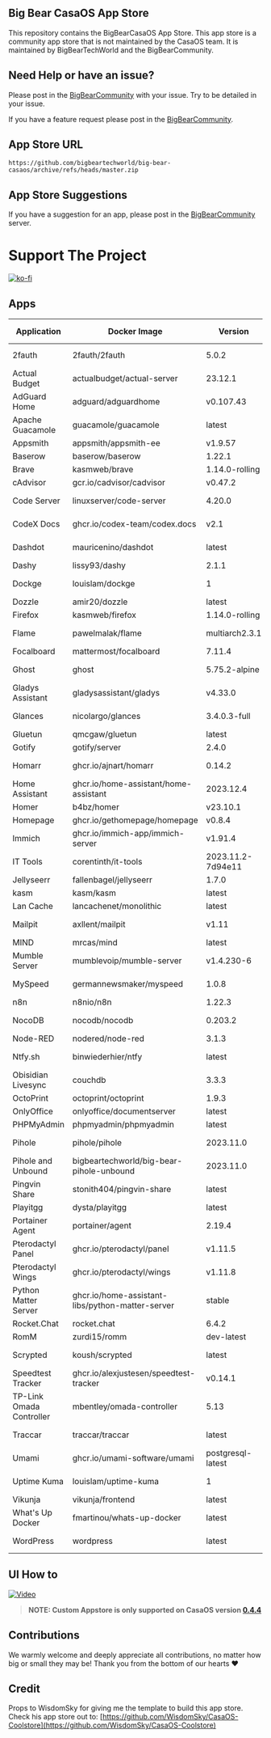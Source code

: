 ## Big Bear CasaOS App Store

This repository contains the BigBearCasaOS App Store. This app store is a community app store that is not maintained by the CasaOS team. It is maintained by BigBearTechWorld and the BigBearCommunity.

## Need Help or have an issue?

Please post in the [BigBearCommunity](https://community.bigbeartechworld.com/c/big-bear-casas/10) with your issue. Try to be detailed in your issue.

If you have a feature request please post in the [BigBearCommunity](https://community.bigbeartechworld.com/c/big-bear-casaos/bigbearcasaos-suggestions/40).

## App Store URL

```text
https://github.com/bigbeartechworld/big-bear-casaos/archive/refs/heads/master.zip
```

## App Store Suggestions

If you have a suggestion for an app, please post in the [BigBearCommunity](https://community.bigbeartechworld.com) server.

# Support The Project

[![ko-fi](https://ko-fi.com/img/githubbutton_sm.svg)](https://ko-fi.com/E1E5NDK3I)

## Apps

| Application              | Docker Image                                     | Version           | YouTube Video                                                                                                       | Docs                                                                                           |
| ------------------------ | ------------------------------------------------ | ----------------- | ------------------------------------------------------------------------------------------------------------------- | ---------------------------------------------------------------------------------------------- |
| 2fauth                   | 2fauth/2fauth                                    | 5.0.2             | [YouTube Video](https://youtu.be/yCnjxSryD_U)                                                                       |                                                                                                |
| Actual Budget            | actualbudget/actual-server                       | 23.12.1           |                                                                                                                     |                                                                                                |
| AdGuard Home             | adguard/adguardhome                              | v0.107.43         | [YouTube Video](https://youtu.be/6cu0kfP50Jg)                                                                       |                                                                                                |
| Apache Guacamole         | guacamole/guacamole                              | latest            | [YouTube Video](https://youtu.be/6cu0kfP50Jg)                                                                       |                                                                                                |
| Appsmith                 | appsmith/appsmith-ee                             | v1.9.57           |                                                                                                                     |                                                                                                |
| Baserow                  | baserow/baserow                                  | 1.22.1            |                                                                                                                     |                                                                                                |
| Brave                    | kasmweb/brave                                    | 1.14.0-rolling    |                                                                                                                     |                                                                                                |
| cAdvisor                 | gcr.io/cadvisor/cadvisor                         | v0.47.2           |                                                                                                                     |                                                                                                |
| Code Server              | linuxserver/code-server                          | 4.20.0            | [YouTube Video](https://youtu.be/aiYcwXDfgE8)                                                                       |                                                                                                |
| CodeX Docs               | ghcr.io/codex-team/codex.docs                    | v2.1              | [YouTube Video](https://youtu.be/dKm2VJwam24)                                                                       |                                                                                                |
| Dashdot                  | mauricenino/dashdot                              | latest            | [YouTube Video](https://youtu.be/if_fyuX_5fU)                                                                       |                                                                                                |
| Dashy                    | lissy93/dashy                                    | 2.1.1             |                                                                                                                     |                                                                                                |
| Dockge                   | louislam/dockge                                  | 1                 | [YouTube Video](https://youtu.be/8Z6psh-t5iU)                                                                       |                                                                                                |
| Dozzle                   | amir20/dozzle                                    | latest            |                                                                                                                     |
| Firefox                  | kasmweb/firefox                                  | 1.14.0-rolling    |                                                                                                                     |
| Flame                    | pawelmalak/flame                                 | multiarch2.3.1    | [YouTube Video](https://youtu.be/p_P_jKmJRz8)                                                                       |                                                                                                |
| Focalboard               | mattermost/focalboard                            | 7.11.4            |                                                                                                                     |                                                                                                |
| Ghost                    | ghost                                            | 5.75.2-alpine     | [YouTube Video](https://youtu.be/oJZK9vH4W4Y)                                                                       |                                                                                                |
| Gladys Assistant         | gladysassistant/gladys                           | v4.33.0           |                                                                                                                     |
| Glances                  | nicolargo/glances                                | 3.4.0.3-full      | [YouTube Video](https://youtu.be/nwsVJ0QB0sM)                                                                       |
| Gluetun                  | qmcgaw/gluetun                                   | latest            |                                                                                                                     | [Docs](https://community.bigbeartechworld.com/t/added-gluetun-to-big-bear-casaos/175)          |
| Gotify                   | gotify/server                                    | 2.4.0             |                                                                                                                     |
| Homarr                   | ghcr.io/ajnart/homarr                            | 0.14.2            | [YouTube Video](https://youtu.be/H4rzZNO47Uk)                                                                       |
| Home Assistant           | ghcr.io/home-assistant/home-assistant            | 2023.12.4         |                                                                                                                     |
| Homer                    | b4bz/homer                                       | v23.10.1          |                                                                                                                     |
| Homepage                 | ghcr.io/gethomepage/homepage                     | v0.8.4            |                                                                                                                     |
| Immich                   | ghcr.io/immich-app/immich-server                 | v1.91.4           |                                                                                                                     |
| IT Tools                 | corentinth/it-tools                              | 2023.11.2-7d94e11 | [YouTube Video](https://youtu.be/MlGypCrUJug)                                                                       | [Docs]                                                                                         |
| Jellyseerr               | fallenbagel/jellyseerr                           | 1.7.0             |                                                                                                                     |
| kasm                     | kasm/kasm                                        | latest            |                                                                                                                     |
| Lan Cache                | lancachenet/monolithic                           | latest            |                                                                                                                     |
| Mailpit                  | axllent/mailpit                                  | v1.11             | [YouTube Video](https://youtu.be/2MY3S6csrVw)                                                                       |
| MIND                     | mrcas/mind                                       | latest            |                                                                                                                     |
| Mumble Server            | mumblevoip/mumble-server                         | v1.4.230-6        |                                                                                                                     |
| MySpeed                  | germannewsmaker/myspeed                          | 1.0.8             | [YouTube Video](https://youtu.be/7roj87Fytz0)                                                                       |
| n8n                      | n8nio/n8n                                        | 1.22.3            |                                                                                                                     |
| NocoDB                   | nocodb/nocodb                                    | 0.203.2           | [YouTube Video](https://youtu.be/mO2YzWpBu4o)                                                                       | [Docs](https://community.bigbeartechworld.com/t/added-nocodb-to-big-bear-casaos/177)           |
| Node-RED                 | nodered/node-red                                 | 3.1.3             |                                                                                                                     |
| Ntfy.sh                  | binwiederhier/ntfy                               | latest            | [YouTube Video](https://youtu.be/wSWhtSNwTd8)                                                                       |
| Obisidian Livesync       | couchdb                                          | 3.3.3             |                                                                                                                     |
| OctoPrint                | octoprint/octoprint                              | 1.9.3             |                                                                                                                     |
| OnlyOffice               | onlyoffice/documentserver                        | latest            |                                                                                                                     |
| PHPMyAdmin               | phpmyadmin/phpmyadmin                            | latest            |                                                                                                                     |
| Pihole                   | pihole/pihole                                    | 2023.11.0         | [YouTube Video](https://youtu.be/FcMF1sYacqk)                                                                       |                                                                                                |
| Pihole and Unbound       | bigbeartechworld/big-bear-pihole-unbound         | 2023.11.0         | [YouTube Video](https://youtu.be/ByFSgnnUuBI)                                                                       | [Docs](https://community.bigbeartechworld.com/t/added-pihole-and-unbound-to-bigbearcasaos/191) |
| Pingvin Share            | stonith404/pingvin-share                         | latest            | [YouTube Video](https://youtu.be/SRJUS7h1vhU)                                                                       |
| Playitgg                 | dysta/playitgg                                   | latest            |                                                                                                                     |
| Portainer Agent          | portainer/agent                                  | 2.19.4            |                                                                                                                     |
| Pterodactyl Panel        | ghcr.io/pterodactyl/panel                        | v1.11.5           |                                                                                                                     |
| Pterodactyl Wings        | ghcr.io/pterodactyl/wings                        | v1.11.8           |                                                                                                                     |
| Python Matter Server     | ghcr.io/home-assistant-libs/python-matter-server | stable            |                                                                                                                     |
| Rocket.Chat              | rocket.chat                                      | 6.4.2             |                                                                                                                     |
| RomM                     | zurdi15/romm                                     | dev-latest        |                                                                                                                     |
| Scrypted                 | koush/scrypted                                   | latest            | [YouTube Video](https://community.bigbeartechworld.com/t/how-to-install-scrypted-on-casaos-using-bigbearcasaos/155) |
| Speedtest Tracker        | ghcr.io/alexjustesen/speedtest-tracker           | v0.14.1           | [YouTube Video](https://youtu.be/TLjS8xNNwis)                                                                       |                                                                                                |
| TP-Link Omada Controller | mbentley/omada-controller                        | 5.13              |                                                                                                                     |
| Traccar                  | traccar/traccar                                  | latest            | [YouTube Video](https://youtu.be/zn_tu9r6g-w)                                                                       |
| Umami                    | ghcr.io/umami-software/umami                     | postgresql-latest | [YouTube Video](https://youtu.be/4DEF5fNf8hU)                                                                       |
| Uptime Kuma              | louislam/uptime-kuma                             | 1                 | [YouTube Video](https://youtu.be/Why5NU_Wafw)                                                                       |                                                                                                |
| Vikunja                  | vikunja/frontend                                 | latest            |                                                                                                                     |
| What's Up Docker         | fmartinou/whats-up-docker                        | latest            |                                                                                                                     |
| WordPress                | wordpress                                        | latest            | [YouTube Video](https://youtu.be/j5M4qlRCbYs)                                                                       | [Docs]                                                                                         |

## UI How to

[![Video](https://img.youtube.com/vi/rqFUeDDb5uA/0.jpg)](https://youtu.be/rqFUeDDb5uA)

> **NOTE: Custom Appstore is only supported on CasaOS version [0.4.4](https://blog.casaos.io/blog/32.html)**

## Contributions

We warmly welcome and deeply appreciate all contributions, no matter how big or small they may be! Thank you from the bottom of our hearts ❤️

## Credit

Props to WisdomSky for giving me the template to build this app store. Check his app store out to: [https://github.com/WisdomSky/CasaOS-Coolstore](https://github.com/WisdomSky/CasaOS-Coolstore)
